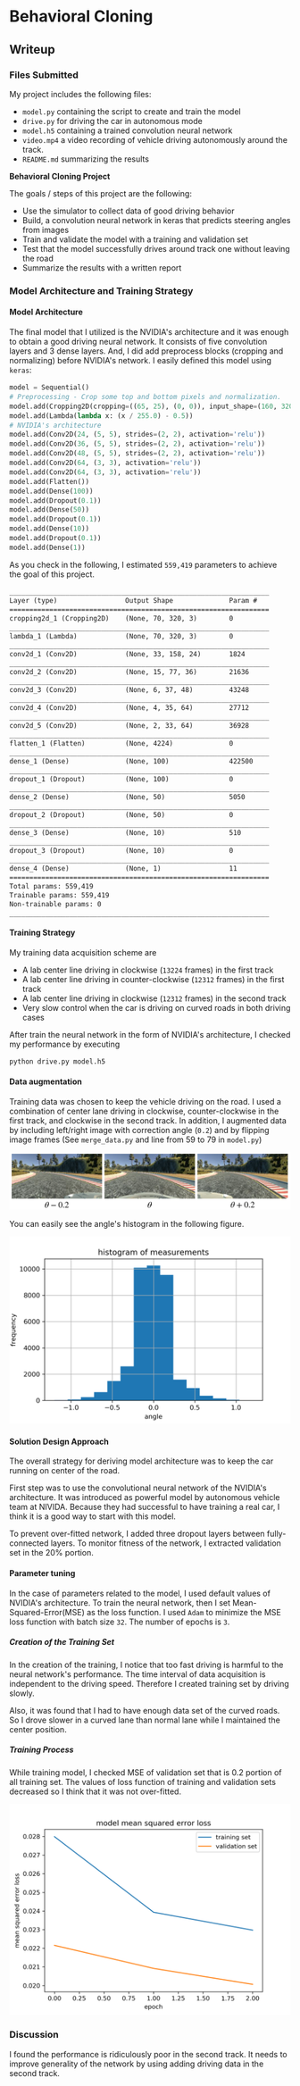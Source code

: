 # **Behavioral Cloning**

## Writeup

[//]: # (Image References)

[image1]: ./examples/figure.png "Model Visualization"
[image2]: ./examples/data_augmentation.png "Data Augmentation"
[image3]: ./examples/histogram.png "Histogram"

### Files Submitted

My project includes the following files:

* `model.py` containing the script to create and train the model
* `drive.py` for driving the car in autonomous mode
* `model.h5` containing a trained convolution neural network
* `video.mp4` a video recording of vehicle driving autonomously around the track.
* `README.md` summarizing the results


**Behavioral Cloning Project**

The goals / steps of this project are the following:

* Use the simulator to collect data of good driving behavior
* Build, a convolution neural network in keras that predicts steering angles from images
* Train and validate the model with a training and validation set
* Test that the model successfully drives around track one without leaving the road
* Summarize the results with a written report

### Model Architecture and Training Strategy
#### Model Architecture

The final model that I utilized is the NVIDIA's architecture and it was enough to obtain a good driving neural network. It consists of five convolution layers and 3 dense layers. And, I did add preprocess blocks (cropping and normalizing) before NVIDIA's network. I easily defined this model using `keras`:

```python
model = Sequential()
# Preprocessing - Crop some top and bottom pixels and normalization.
model.add(Cropping2D(cropping=((65, 25), (0, 0)), input_shape=(160, 320, 3)))
model.add(Lambda(lambda x: (x / 255.0) - 0.5))
# NVIDIA's architecture
model.add(Conv2D(24, (5, 5), strides=(2, 2), activation='relu'))
model.add(Conv2D(36, (5, 5), strides=(2, 2), activation='relu'))
model.add(Conv2D(48, (5, 5), strides=(2, 2), activation='relu'))
model.add(Conv2D(64, (3, 3), activation='relu'))
model.add(Conv2D(64, (3, 3), activation='relu'))
model.add(Flatten())
model.add(Dense(100))
model.add(Dropout(0.1))
model.add(Dense(50))
model.add(Dropout(0.1))
model.add(Dense(10))
model.add(Dropout(0.1))
model.add(Dense(1))
```

As you check in the following, I estimated `559,419` parameters to achieve the goal of this project.

```
_________________________________________________________________
Layer (type)                 Output Shape              Param #
=================================================================
cropping2d_1 (Cropping2D)    (None, 70, 320, 3)        0
_________________________________________________________________
lambda_1 (Lambda)            (None, 70, 320, 3)        0
_________________________________________________________________
conv2d_1 (Conv2D)            (None, 33, 158, 24)       1824
_________________________________________________________________
conv2d_2 (Conv2D)            (None, 15, 77, 36)        21636
_________________________________________________________________
conv2d_3 (Conv2D)            (None, 6, 37, 48)         43248
_________________________________________________________________
conv2d_4 (Conv2D)            (None, 4, 35, 64)         27712
_________________________________________________________________
conv2d_5 (Conv2D)            (None, 2, 33, 64)         36928
_________________________________________________________________
flatten_1 (Flatten)          (None, 4224)              0
_________________________________________________________________
dense_1 (Dense)              (None, 100)               422500
_________________________________________________________________
dropout_1 (Dropout)          (None, 100)               0
_________________________________________________________________
dense_2 (Dense)              (None, 50)                5050
_________________________________________________________________
dropout_2 (Dropout)          (None, 50)                0
_________________________________________________________________
dense_3 (Dense)              (None, 10)                510
_________________________________________________________________
dropout_3 (Dropout)          (None, 10)                0
_________________________________________________________________
dense_4 (Dense)              (None, 1)                 11
=================================================================
Total params: 559,419
Trainable params: 559,419
Non-trainable params: 0
_________________________________________________________________
```


#### Training Strategy

My training data acquisition scheme are

- A lab center line driving in clockwise (`13224` frames) in the first track
- A lab center line driving in counter-clockwise (`12312` frames) in the first track
- A lab center line driving in clockwise (`12312` frames) in the second track
- Very slow control when the car is driving on curved roads in both driving cases

After train the neural network in the form of NVIDIA's architecture, I checked my performance by executing

```sh
python drive.py model.h5
```

#### Data augmentation

Training data was chosen to keep the vehicle driving on the road. I used a combination of center lane driving in clockwise, counter-clockwise in the first track, and clockwise in the second track. In addition, I augmented data by including left/right image with correction angle (`0.2`) and by flipping image frames (See `merge_data.py` and line from 59 to 79 in `model.py`)

![alt text][image2]

You can easily see the angle's histogram in the following figure.

![alt text][image3]

#### Solution Design Approach

The overall strategy for deriving model architecture was to keep the car running on center of the road.

First step was to use the convolutional neural network of the NVIDIA's architecture. It was introduced as powerful model by autonomous vehicle team at NIVIDA. Because they had successful to have training a real car, I think it is a good way to start with this model.

To prevent over-fitted network, I added three dropout layers between fully-connected layers. To monitor fitness of the network, I extracted validation set in the 20% portion.

#### Parameter tuning

In the case of parameters related to the model, I used default values of NVIDIA's architecture.
To train the neural network, then I set Mean-Squared-Error(MSE) as the loss function. I used `Adam` to minimize the MSE loss function with batch size `32`. The number of epochs is `3`.

##### Creation of the Training Set

In the creation of the training,  I notice that too fast driving is harmful to the neural network's performance. The time interval of data acquisition is independent to the driving speed. Therefore I created training set by driving slowly.

Also, it was found that I had to have enough data set of the curved roads. So I drove slower in a curved lane than normal lane while I maintained the center position.

##### Training Process

While training model, I checked MSE of validation set that is 0.2 portion of all training set. The values of loss function of training and validation sets decreased so I think that it was not over-fitted.

![alt text][image1]

### Discussion

I found the performance is ridiculously poor in the second track. It needs to improve generality of the network by using adding driving data in the second track.